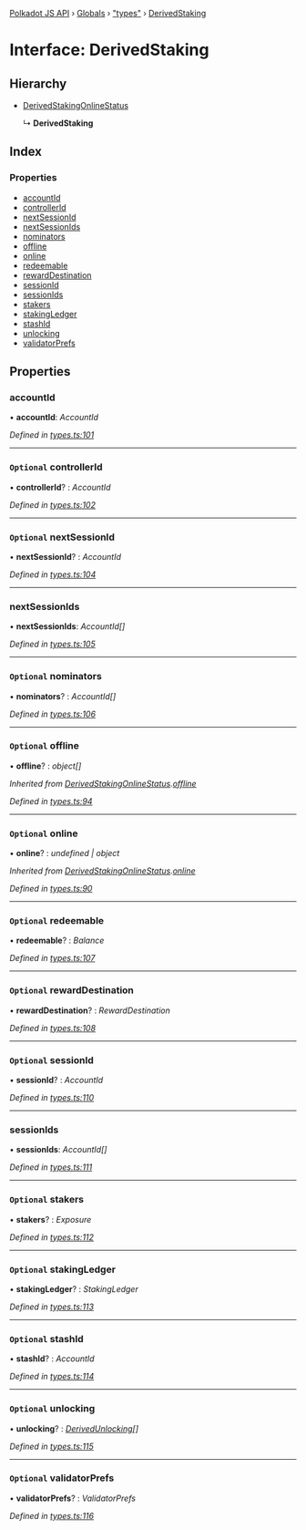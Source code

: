 [Polkadot JS API](../README.md) › [Globals](../globals.md) › ["types"](../modules/_types_.md) › [DerivedStaking](_types_.derivedstaking.md)

# Interface: DerivedStaking

## Hierarchy

* [DerivedStakingOnlineStatus](_types_.derivedstakingonlinestatus.md)

  ↳ **DerivedStaking**

## Index

### Properties

* [accountId](_types_.derivedstaking.md#accountid)
* [controllerId](_types_.derivedstaking.md#optional-controllerid)
* [nextSessionId](_types_.derivedstaking.md#optional-nextsessionid)
* [nextSessionIds](_types_.derivedstaking.md#nextsessionids)
* [nominators](_types_.derivedstaking.md#optional-nominators)
* [offline](_types_.derivedstaking.md#optional-offline)
* [online](_types_.derivedstaking.md#optional-online)
* [redeemable](_types_.derivedstaking.md#optional-redeemable)
* [rewardDestination](_types_.derivedstaking.md#optional-rewarddestination)
* [sessionId](_types_.derivedstaking.md#optional-sessionid)
* [sessionIds](_types_.derivedstaking.md#sessionids)
* [stakers](_types_.derivedstaking.md#optional-stakers)
* [stakingLedger](_types_.derivedstaking.md#optional-stakingledger)
* [stashId](_types_.derivedstaking.md#optional-stashid)
* [unlocking](_types_.derivedstaking.md#optional-unlocking)
* [validatorPrefs](_types_.derivedstaking.md#optional-validatorprefs)

## Properties

###  accountId

• **accountId**: *AccountId*

*Defined in [types.ts:101](https://github.com/polkadot-js/api/blob/07b9cb1a16/packages/api-derive/src/types.ts#L101)*

___

### `Optional` controllerId

• **controllerId**? : *AccountId*

*Defined in [types.ts:102](https://github.com/polkadot-js/api/blob/07b9cb1a16/packages/api-derive/src/types.ts#L102)*

___

### `Optional` nextSessionId

• **nextSessionId**? : *AccountId*

*Defined in [types.ts:104](https://github.com/polkadot-js/api/blob/07b9cb1a16/packages/api-derive/src/types.ts#L104)*

___

###  nextSessionIds

• **nextSessionIds**: *AccountId[]*

*Defined in [types.ts:105](https://github.com/polkadot-js/api/blob/07b9cb1a16/packages/api-derive/src/types.ts#L105)*

___

### `Optional` nominators

• **nominators**? : *AccountId[]*

*Defined in [types.ts:106](https://github.com/polkadot-js/api/blob/07b9cb1a16/packages/api-derive/src/types.ts#L106)*

___

### `Optional` offline

• **offline**? : *object[]*

*Inherited from [DerivedStakingOnlineStatus](_types_.derivedstakingonlinestatus.md).[offline](_types_.derivedstakingonlinestatus.md#optional-offline)*

*Defined in [types.ts:94](https://github.com/polkadot-js/api/blob/07b9cb1a16/packages/api-derive/src/types.ts#L94)*

___

### `Optional` online

• **online**? : *undefined | object*

*Inherited from [DerivedStakingOnlineStatus](_types_.derivedstakingonlinestatus.md).[online](_types_.derivedstakingonlinestatus.md#optional-online)*

*Defined in [types.ts:90](https://github.com/polkadot-js/api/blob/07b9cb1a16/packages/api-derive/src/types.ts#L90)*

___

### `Optional` redeemable

• **redeemable**? : *Balance*

*Defined in [types.ts:107](https://github.com/polkadot-js/api/blob/07b9cb1a16/packages/api-derive/src/types.ts#L107)*

___

### `Optional` rewardDestination

• **rewardDestination**? : *RewardDestination*

*Defined in [types.ts:108](https://github.com/polkadot-js/api/blob/07b9cb1a16/packages/api-derive/src/types.ts#L108)*

___

### `Optional` sessionId

• **sessionId**? : *AccountId*

*Defined in [types.ts:110](https://github.com/polkadot-js/api/blob/07b9cb1a16/packages/api-derive/src/types.ts#L110)*

___

###  sessionIds

• **sessionIds**: *AccountId[]*

*Defined in [types.ts:111](https://github.com/polkadot-js/api/blob/07b9cb1a16/packages/api-derive/src/types.ts#L111)*

___

### `Optional` stakers

• **stakers**? : *Exposure*

*Defined in [types.ts:112](https://github.com/polkadot-js/api/blob/07b9cb1a16/packages/api-derive/src/types.ts#L112)*

___

### `Optional` stakingLedger

• **stakingLedger**? : *StakingLedger*

*Defined in [types.ts:113](https://github.com/polkadot-js/api/blob/07b9cb1a16/packages/api-derive/src/types.ts#L113)*

___

### `Optional` stashId

• **stashId**? : *AccountId*

*Defined in [types.ts:114](https://github.com/polkadot-js/api/blob/07b9cb1a16/packages/api-derive/src/types.ts#L114)*

___

### `Optional` unlocking

• **unlocking**? : *[DerivedUnlocking](../modules/_types_.md#derivedunlocking)[]*

*Defined in [types.ts:115](https://github.com/polkadot-js/api/blob/07b9cb1a16/packages/api-derive/src/types.ts#L115)*

___

### `Optional` validatorPrefs

• **validatorPrefs**? : *ValidatorPrefs*

*Defined in [types.ts:116](https://github.com/polkadot-js/api/blob/07b9cb1a16/packages/api-derive/src/types.ts#L116)*
